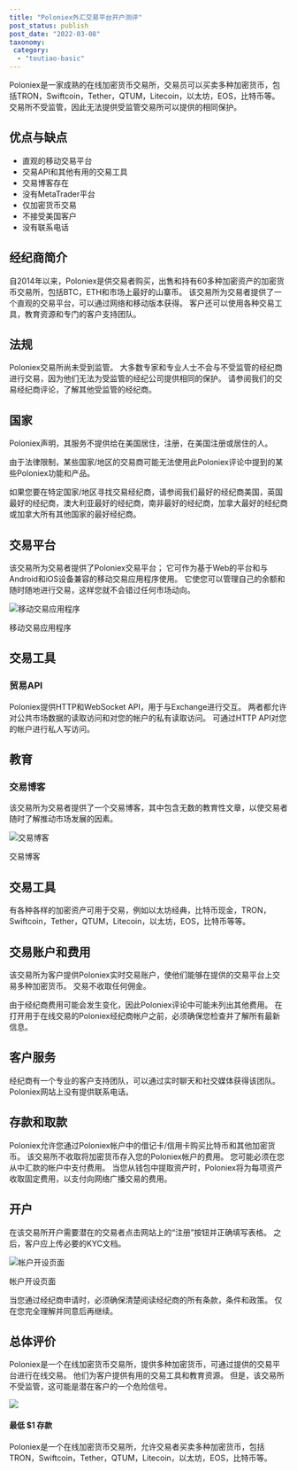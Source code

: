 ```yaml
---
title: "Poloniex外汇交易平台开户测评"
post_status: publish
post_date: "2022-03-08"
taxonomy:
 category: 
  - "toutiao-basic"
---
```


Poloniex是一家成熟的在线加密货币交易所，交易员可以买卖多种加密货币，包括TRON，Swiftcoin，Tether，QTUM，Litecoin，以太坊，EOS，比特币等。 交易所不受监管，因此无法提供受监管交易所可以提供的相同保护。

## 优点与缺点
- 直观的移动交易平台
- 交易API和其他有用的交易工具
- 交易博客存在
- 没有MetaTrader平台
- 仅加密货币交易
- 不接受美国客户
- 没有联系电话


## 经纪商简介

自2014年以来，Poloniex是供交易者购买，出售和持有60多种加密资产的加密货币交易所，包括BTC，ETH和市场上最好的山寨币。 该交易所为交易者提供了一个直观的交易平台，可以通过网络和移动版本获得。 客户还可以使用各种交易工具，教育资源和专门的客户支持团队。

## 法规

Poloniex交易所尚未受到监管。 大多数专家和专业人士不会与不受监管的经纪商进行交易，因为他们无法为受监管的经纪公司提供相同的保护。 请参阅我们的交易经纪商评论，了解其他受监管的经纪商。

## 国家

Poloniex声明，其服务不提供给在美国居住，注册，在美国注册或居住的人。

由于法律限制，某些国家/地区的交易商可能无法使用此Poloniex评论中提到的某些Poloniex功能和产品。

如果您要在特定国家/地区寻找交易经纪商，请参阅我们最好的经纪商美国，英国最好的经纪商，澳大利亚最好的经纪商，南非最好的经纪商，加拿大最好的经纪商或加拿大所有其他国家的最好经纪商。

## 交易平台

该交易所为交易者提供了Poloniex交易平台； 它可作为基于Web的平台和与Android和iOS设备兼容的移动交易应用程序使用。 它使您可以管理自己的余额和随时随地进行交易，这样您就不会错过任何市场动向。

![移动交易应用程序](https://cdn.fendou.la/funstoutiao/2020/11/Poloniex-Review-Mobile-App-1024x1011.jpg "移动交易应用程序")

移动交易应用程序

## 交易工具

### 贸易API

Poloniex提供HTTP和WebSocket API，用于与Exchange进行交互。 两者都允许对公共市场数据的读取访问和对您的帐户的私有读取访问。 可通过HTTP API对您的帐户进行私人写访问。

## 教育

### 交易博客

该交易所为交易者提供了一个交易博客，其中包含无数的教育性文章，以使交易者随时了解推动市场发展的因素。

![交易博客](https://cdn.fendou.la/funstoutiao/2020/11/Poloniex-Review-Trading-Blog.jpg "交易博客")

交易博客

## 交易工具

有各种各样的加密资产可用于交易，例如以太坊经典，比特币现金，TRON，Swiftcoin，Tether，QTUM，Litecoin，以太坊，EOS，比特币等等。

## 交易账户和费用

该交易所为客户提供Poloniex实时交易账户，使他们能够在提供的交易平台上交易多种加密货币。 交易不收取任何佣金。

由于经纪商费用可能会发生变化，因此Poloniex评论中可能未列出其他费用。 在打开用于在线交易的Poloniex经纪商帐户之前，必须确保您检查并了解所有最新信息。

## 客户服务

经纪商有一个专业的客户支持团队，可以通过实时聊天和社交媒体获得该团队。 Poloniex网站上没有提供联系电话。

## 存款和取款

Poloniex允许您通过Poloniex帐户中的借记卡/信用卡购买比特币和其他加密货币。 该交易所不收取将加密货币存入您的Poloniex帐户的费用。 您可能必须在您从中汇款的帐户中支付费用。 当您从钱包中提取资产时，Poloniex将为每项资产收取固定费用，以支付向网络广播交易的费用。

## 开户

在该交易所开户需要潜在的交易者点击网站上的“注册”按钮并正确填写表格。 之后，客户应上传必要的KYC文档。

![帐户开设页面](https://cdn.fendou.la/funstoutiao/2020/11/Poloniex-Review-Account-Opening-Page.jpg "帐户开设页面")

帐户开设页面

当您通过经纪商申请时，必须确保清楚阅读经纪商的所有条款，条件和政策。 仅在您完全理解并同意后再继续。

## 总体评价

Poloniex是一个在线加密货币交易所，提供多种加密货币，可通过提供的交易平台进行在线交易。 他们为客户提供有用的交易工具和教育资源。 但是，该交易所不受监管，这可能是潜在客户的一个危险信号。

![](https://cdn.fendou.la/funstoutiao/2020/11/Poloniex-Logo.png)

#### 最低 $1 存款

Poloniex是一个在线加密货币交易所，允许交易者买卖多种加密货币，包括TRON，Swiftcoin，Tether，QTUM，Litecoin，以太坊，EOS，比特币等。
